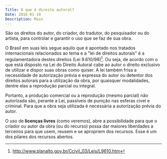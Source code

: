 ```yaml
---
Title: O que é direito autoral?
Date: 2016-01-10
Description: Main
---
```

São os direitos do autor, do criador, do tradutor, do pesquisador ou do
artista, para controlar e garantir o uso que se faz de sua obra.

O Brasil em suas leis segue aquilo que é apontado nos tratados
internacionais relacionados ao tema e a "lei de direitos autorais" é a
regulamentadora destes direitos (Lei 9.610/98)[^1]. Ou seja, de acordo
com o que está disposto na Lei do Direito Autoral cabe ao autor o
direito exclusivo de utilizar e dispor suas obras como quiser. A lei
também frisa a necessidade de autorização prévia e expressa do autor ou
detentor dos direitos autorais para a utilização da obra, por quaisquer
modalidades, dentre elas a reprodução parcial ou integral.

Portanto, a produção comercial ou a reprodução (mesmo parcial) não autorizada são,
perante a Lei, passíveis de punição nas esferas cível e criminal. Para
que a obra seja utilizada é necessária a autorização prévia do autor.

O uso de **licenças livres** (como veremos), abre a possibilidade para que o criador ou autor da obra (ou do recurso)
possa dar maiores liberdades a terceiros para que usem, reusem e se apropriem dos recursos. Esse é um
dos pilares dos recursos abertos.

[^1]: <http://www.planalto.gov.br/Ccivil_03/Leis/L9610.htm>
